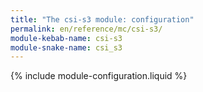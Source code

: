 ```yaml
---
title: "The csi-s3 module: configuration"
permalink: en/reference/mc/csi-s3/
module-kebab-name: csi-s3
module-snake-name: csi_s3
---
```


{% include module-configuration.liquid %} 
